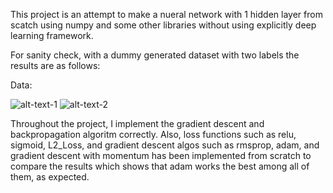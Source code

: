 This project is an attempt to make a nueral network with 1 hidden layer from scatch using numpy and some other libraries without using explicitly deep learning framework. 

For sanity check, with a dummy generated dataset with two labels the results are as follows: 

 Data:

 ![alt-text-1](https://user-images.githubusercontent.com/26017262/63592934-ca2ddd80-c580-11e9-9f44-69c392ff976f.png "title-1") ![alt-text-2](https://user-images.githubusercontent.com/26017262/63593129-488a7f80-c581-11e9-9f82-a72aee501093.png "title-2")

Throughout the project, I implement the gradient descent and backpropagation algoritm correctly. Also, loss functions such as  relu, sigmoid, L2_Loss, and gradient descent algos such as rmsprop, adam, and gradient descent with momentum has been implemented from scratch to compare the results which shows that adam works the best among all of them, as expected. 


